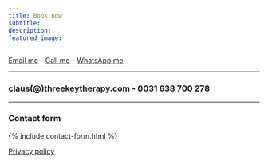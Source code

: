 ```yaml
---
title: Book now
subtitle: 
description:
featured_image: 
---
```


<a href="mailto:claus@threekeytherapy.com" class="button button--large">Email me</a> - <a href="tel:0031638700278" class="button button--large">Call me</a> - <a href="https://wa.me/31638700278?text=I'm%20interested%20in%20booking%20a%20body%20therapy%20session" class="button button--large">WhatsApp me</a> 

---

### claus(@)threekeytherapy.com - 0031 638 700 278

---

### Contact form

{% include contact-form.html %}

[Privacy policy](../privacy-policy)

<!-- 
### Availability

Here are some times I am still available.
If none of these work for you, please reach out and we can find another time.

<iframe id="open-web-calendar" 
    style="background:url('https://raw.githubusercontent.com/niccokunzmann/open-web-calendar/master/static/img/loaders/circular-loader.gif') center center no-repeat;"
    src="https://open-web-calendar.hosted.quelltext.eu/calendar.html?controls=next&amp;controls=previous&amp;controls=date&amp;css=.dhx_cal_navline%2C%20.dhx_scale_bar%2C%20.dhx_cal_container%2C%20.dhx_cal_header%20%7Bbackground-color%3A%20%23FAF6DB%3B%7D%0A.event%2C%20.dhx_cal_tab.active%2C%20.dhx_cal_tab.active%3Ahover%20%7Bbackground-color%3A%20%237A1502%3B%7D%20.dhx_month_head%2C%20.dhx_cal_tab%2C%20.dhx_cal_today_button%20%7Bcolor%3A%20%237A1502%3B%7D%20.dhx_cal_tab%2C%20.dhx_cal_tab.active%20%7Bborder-color%3A%20%237A1502%3B%7D%0A&amp;date=2024-06-17&amp;ending_hour=21&amp;start_of_week=work&amp;starting_hour=9&amp;tab=week&amp;tabs=&amp;title=Three%20Key%20Therapy&amp;url=https%3A%2F%2Fcalendar.proton.me%2Fapi%2Fcalendar%2Fv1%2Furl%2FTRvI-ZEcquGcUPP8tER8_LPMspT7_paTXMhvnhc9fNPrII-TaDCWBH-FCe_btlIgLy09FdxK8rcPt6XR8WHIjg%3D%3D%2Fcalendar.ics%3FCacheKey%3DPaauEkjHUSNAseHgpyck8w%253D%253D%26PassphraseKey%3DeiqOz-sbYEbNs6I0Ezfqh0if2TS-7xoBvOdkKcPMvMo%253D&amp;url=https%3A%2F%2Fcalendar.proton.me%2Fapi%2Fcalendar%2Fv1%2Furl%2FC9e31OiEwrwLnSQqgIyGWi3nH0BYdsP50BYVTo4yKkX16djqh1lhnmp1XQogZ5HBkplV9oqSqeT7w4cUNaACyQ%3D%3D%2Fcalendar.ics%3FCacheKey%3Dz5igutrCBVbqfOAomQrLIQ%253D%253D"
    sandbox="allow-scripts allow-same-origin allow-top-navigation"
    allowTransparency="true" scrolling="no" 
    frameborder="0" height="600px" width="100%"></iframe>
    
  -->